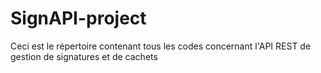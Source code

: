 # SignAPI-project
Ceci est le répertoire contenant tous les codes concernant l'API REST de gestion de signatures et de cachets 

